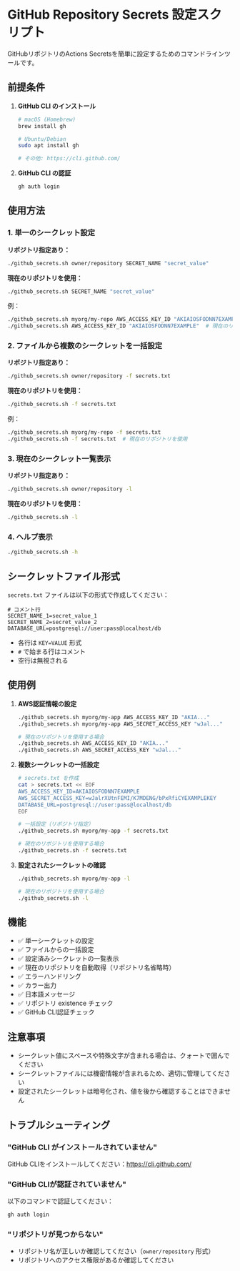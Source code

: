# GitHub Repository Secrets 設定スクリプト

GitHubリポジトリのActions Secretsを簡単に設定するためのコマンドラインツールです。

## 前提条件

1. **GitHub CLI のインストール**
   ```bash
   # macOS (Homebrew)
   brew install gh
   
   # Ubuntu/Debian
   sudo apt install gh
   
   # その他: https://cli.github.com/
   ```

2. **GitHub CLI の認証**
   ```bash
   gh auth login
   ```

## 使用方法

### 1. 単一のシークレット設定

**リポジトリ指定あり：**
```bash
./github_secrets.sh owner/repository SECRET_NAME "secret_value"
```

**現在のリポジトリを使用：**
```bash
./github_secrets.sh SECRET_NAME "secret_value"
```

例：
```bash
./github_secrets.sh myorg/my-repo AWS_ACCESS_KEY_ID "AKIAIOSFODNN7EXAMPLE"
./github_secrets.sh AWS_ACCESS_KEY_ID "AKIAIOSFODNN7EXAMPLE"  # 現在のリポジトリを使用
```

### 2. ファイルから複数のシークレットを一括設定

**リポジトリ指定あり：**
```bash
./github_secrets.sh owner/repository -f secrets.txt
```

**現在のリポジトリを使用：**
```bash
./github_secrets.sh -f secrets.txt
```

例：
```bash
./github_secrets.sh myorg/my-repo -f secrets.txt
./github_secrets.sh -f secrets.txt  # 現在のリポジトリを使用
```

### 3. 現在のシークレット一覧表示

**リポジトリ指定あり：**
```bash
./github_secrets.sh owner/repository -l
```

**現在のリポジトリを使用：**
```bash
./github_secrets.sh -l
```

### 4. ヘルプ表示
```bash
./github_secrets.sh -h
```

## シークレットファイル形式

`secrets.txt` ファイルは以下の形式で作成してください：

```
# コメント行
SECRET_NAME_1=secret_value_1
SECRET_NAME_2=secret_value_2
DATABASE_URL=postgresql://user:pass@localhost/db
```

- 各行は `KEY=VALUE` 形式
- `#` で始まる行はコメント
- 空行は無視される

## 使用例

1. **AWS認証情報の設定**
   ```bash
   ./github_secrets.sh myorg/my-app AWS_ACCESS_KEY_ID "AKIA..."
   ./github_secrets.sh myorg/my-app AWS_SECRET_ACCESS_KEY "wJal..."
   
   # 現在のリポジトリを使用する場合
   ./github_secrets.sh AWS_ACCESS_KEY_ID "AKIA..."
   ./github_secrets.sh AWS_SECRET_ACCESS_KEY "wJal..."
   ```

2. **複数シークレットの一括設定**
   ```bash
   # secrets.txt を作成
   cat > secrets.txt << EOF
   AWS_ACCESS_KEY_ID=AKIAIOSFODNN7EXAMPLE
   AWS_SECRET_ACCESS_KEY=wJalrXUtnFEMI/K7MDENG/bPxRfiCYEXAMPLEKEY
   DATABASE_URL=postgresql://user:pass@localhost/db
   EOF
   
   # 一括設定（リポジトリ指定）
   ./github_secrets.sh myorg/my-app -f secrets.txt
   
   # 現在のリポジトリを使用する場合
   ./github_secrets.sh -f secrets.txt
   ```

3. **設定されたシークレットの確認**
   ```bash
   ./github_secrets.sh myorg/my-app -l
   
   # 現在のリポジトリを使用する場合
   ./github_secrets.sh -l
   ```

## 機能

- ✅ 単一シークレットの設定
- ✅ ファイルからの一括設定
- ✅ 設定済みシークレットの一覧表示
- ✅ 現在のリポジトリを自動取得（リポジトリ名省略時）
- ✅ エラーハンドリング
- ✅ カラー出力
- ✅ 日本語メッセージ
- ✅ リポジトリ existence チェック
- ✅ GitHub CLI認証チェック

## 注意事項

- シークレット値にスペースや特殊文字が含まれる場合は、クォートで囲んでください
- シークレットファイルには機密情報が含まれるため、適切に管理してください
- 設定されたシークレットは暗号化され、値を後から確認することはできません

## トラブルシューティング

### "GitHub CLI がインストールされていません"
GitHub CLIをインストールしてください：https://cli.github.com/

### "GitHub CLIが認証されていません"
以下のコマンドで認証してください：
```bash
gh auth login
```

### "リポジトリが見つからない"
- リポジトリ名が正しいか確認してください（`owner/repository` 形式）
- リポジトリへのアクセス権限があるか確認してください
